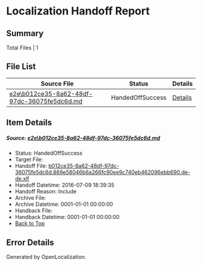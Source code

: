 # <a name='report-top'></a> Localization Handoff Report

## Summary
 Total Files | 1

## File List
 Source File | Status | Details 
 ----------- | ------ | ------- 
 [e2e\b012ce35-8a62-48df-97dc-36075fe5dc6d.md](https://github.com/OpenLocalizationTestOrg/oltest/blob/9fa4370fd9c4312edb708d606086abe763448b50/e2e/b012ce35-8a62-48df-97dc-36075fe5dc6d.md) | HandedOffSuccess | [Details](#020f6cead94e4b8b21874c6c8a8f0f050d2b1ceb4)

## Item Details
##### <a name='020f6cead94e4b8b21874c6c8a8f0f050d2b1ceb4'></a> Source: [e2e\b012ce35-8a62-48df-97dc-36075fe5dc6d.md](https://github.com/OpenLocalizationTestOrg/oltest/blob/9fa4370fd9c4312edb708d606086abe763448b50/e2e/b012ce35-8a62-48df-97dc-36075fe5dc6d.md)
* Status: HandedOffSuccess
* Target File: 
* Handoff File: [b012ce35-8a62-48df-97dc-36075fe5dc6d.869e58046b6a266fc90ee9c740eb462096ebb690.de-de.xlf](https://github.com/OpenLocalizationTestOrg/olhandoff-e2e/blob/31db89e7fa8012c2d3100f628362989eabee96dd/ol-handoff/OpenLocalizationTestOrg/oltest-dede-fly/ci/ht/b012ce35-8a62-48df-97dc-36075fe5dc6d.869e58046b6a266fc90ee9c740eb462096ebb690.de-de.xlf)
* Handoff Datetime: 2016-07-09 18:39:35
* Handoff Reason: Include
* Archive File: 
* Archive Datetime: 0001-01-01 00:00:00
* Handback File: 
* Handback Datetime: 0001-01-01 00:00:00
* [Back to Top](#report-top)


## Error Details

Generated by OpenLocalization.
